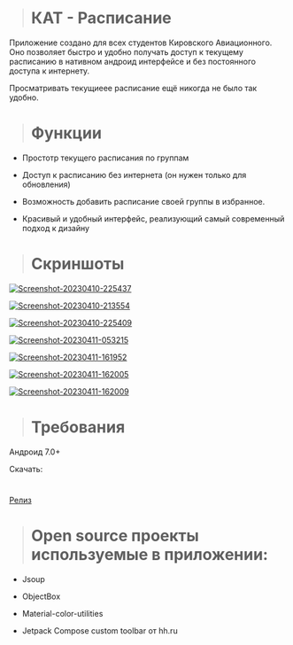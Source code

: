 > # КАТ - Расписание

>

Приложение создано для всех студентов Кировского Авиационного. Оно позволяет быстро и удобно получать доступ к текущему расписанию в нативном андроид интерфейсе и без постоянного доступа к интернету.

Просматривать текущиеее расписание ещё никогда не было так удобно.

> # Функции

* Простотр текущего расписания по группам

* Доступ к расписанию без интернета (он нужен только для обновления)

* Возможность добавить расписание своей группы в избранное.

* Красивый и удобный интерфейс, реализующий самый современный подход к дизайну

> # Скриншоты

<a href="https://ibb.co/ZKjLchm"><img src="https://i.ibb.co/WFhxBct/Screenshot-20230410-225437.png" alt="Screenshot-20230410-225437" border="0"></a>

<a href="https://ibb.co/HtmMFJP"><img src="https://i.ibb.co/GWg1xhM/Screenshot-20230410-213554.png" alt="Screenshot-20230410-213554" border="0"></a>

<a href="https://ibb.co/TLY5czp"><img src="https://i.ibb.co/hfLvsph/Screenshot-20230410-225409.png" alt="Screenshot-20230410-225409" border="0"></a>

<a href="https://ibb.co/TgZ39dj"><img src="https://i.ibb.co/QKZwytS/Screenshot-20230411-053215.png" alt="Screenshot-20230411-053215" border="0"></a>

<a href="https://ibb.co/DDNM5F3"><img src="https://i.ibb.co/wNTQMqD/Screenshot-20230411-161952.png" alt="Screenshot-20230411-161952" border="0"></a>

<a href="https://ibb.co/Y0zTz5W"><img src="https://i.ibb.co/sW0J0TP/Screenshot-20230411-162005.png" alt="Screenshot-20230411-162005" border="0"></a>

<a href="https://ibb.co/3kNtq3q"><img src="https://i.ibb.co/4JTBGqG/Screenshot-20230411-162009.png" alt="Screenshot-20230411-162009" border="0"></a>


> # Требования

Андроид 7.0+

Скачать:
> # 
[Релиз](https://github.com/B1ays/KATTimetable/releases/tag/1.1.0_build3)

> # Open source проекты используемые в приложении:

* Jsoup

* ObjectBox

* Material-color-utilities

* Jetpack Compose custom toolbar от hh.ru
